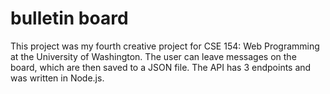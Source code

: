 # bulletin board
This project was my fourth creative project for CSE 154: Web Programming at the University of Washington. The user can leave messages on the board, which are then saved to a JSON file. The API has 3 endpoints and was written in Node.js.
